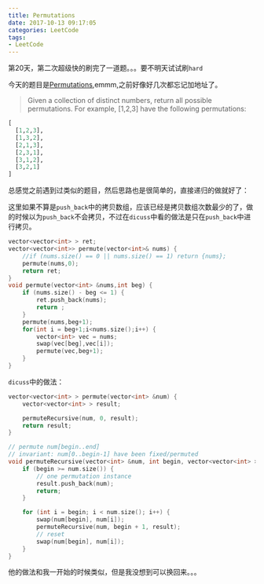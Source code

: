 ```yaml
---
title: Permutations
date: 2017-10-13 09:17:05
categories: LeetCode
tags:
- LeetCode
---
```


第20天，第二次超级快的刷完了一道题。。。要不明天试试刷`hard`

今天的题目是[Permutations](https://leetcode.com/problems/permutations/description/),emmm,之前好像好几次都忘记加地址了。

> Given a collection of distinct numbers, return all possible permutations.
> For example,
> [1,2,3] have the following permutations:

```python
[
  [1,2,3],
  [1,3,2],
  [2,1,3],
  [2,3,1],
  [3,1,2],
  [3,2,1]
]
```

总感觉之前遇到过类似的题目，然后思路也是很简单的，直接递归的做就好了：

这里如果不算是`push_back`中的拷贝数组，应该已经是拷贝数组次数最少的了，做的时候以为`push_back`不会拷贝，不过在`dicuss`中看的做法是只在`push_back`中进行拷贝。

```c++
vector<vector<int> > ret;
vector<vector<int>> permute(vector<int>& nums) {
    //if (nums.size() == 0 || nums.size() == 1) return {nums};
    permute(nums,0);
    return ret;
}
void permute(vector<int> &nums,int beg) {
    if (nums.size() - beg <= 1) {
        ret.push_back(nums);
        return ;
    }
    permute(nums,beg+1);
    for(int i = beg+1;i<nums.size();i++) {
        vector<int> vec = nums;
        swap(vec[beg],vec[i]);
        permute(vec,beg+1);
    }
}
```

`dicuss`中的做法：

```c++
vector<vector<int> > permute(vector<int> &num) {
    vector<vector<int> > result;

    permuteRecursive(num, 0, result);
    return result;
}

// permute num[begin..end]
// invariant: num[0..begin-1] have been fixed/permuted
void permuteRecursive(vector<int> &num, int begin, vector<vector<int> > &result)	{
    if (begin >= num.size()) {
        // one permutation instance
        result.push_back(num);
        return;
    }

    for (int i = begin; i < num.size(); i++) {
        swap(num[begin], num[i]);
        permuteRecursive(num, begin + 1, result);
        // reset
        swap(num[begin], num[i]);
    }
}
```

他的做法和我一开始的时候类似，但是我没想到可以换回来。。。